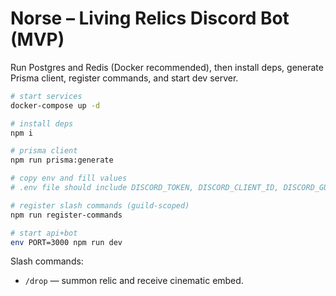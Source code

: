 # Norse – Living Relics Discord Bot (MVP)

Run Postgres and Redis (Docker recommended), then install deps, generate Prisma client, register commands, and start dev server.

```bash
# start services
docker-compose up -d

# install deps
npm i

# prisma client
npm run prisma:generate

# copy env and fill values
# .env file should include DISCORD_TOKEN, DISCORD_CLIENT_ID, DISCORD_GUILD_ID, DATABASE_URL, REDIS_URL

# register slash commands (guild-scoped)
npm run register-commands

# start api+bot
env PORT=3000 npm run dev
```

Slash commands:
- `/drop` — summon relic and receive cinematic embed. 